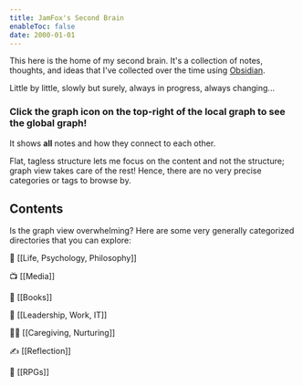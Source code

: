 ```yaml
---
title: JamFox's Second Brain
enableToc: false
date: 2000-01-01
---
```


This here is the home of my second brain. It's a collection of notes, thoughts, and ideas that I've collected over the time using [Obsidian](https://obsidian.md/). 

Little by little, slowly but surely, always in progress, always changing...

### Click the graph icon on the top-right of the local graph to see the global graph!

It shows **all** notes and how they connect to each other.

Flat, tagless structure lets me focus on the content and not the structure; graph view takes care of the rest! Hence, there are no very precise categories or tags to browse by.

## Contents

Is the graph view overwhelming? Here are some very generally categorized directories that you can explore:

🌌 [[Life, Psychology, Philosophy]]

📺 [[Media]]

📙 [[Books]]

💼 [[Leadership, Work, IT]]

🐕‍🦺 [[Caregiving, Nurturing]]

✍ [[Reflection]]

🎲 [[RPGs]]
